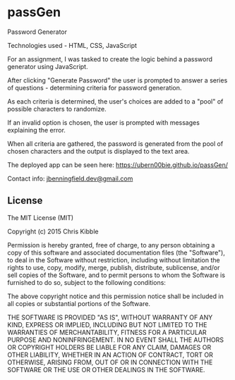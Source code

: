 # passGen
Password Generator

Technologies used - HTML, CSS, JavaScript

For an assignment, I was tasked to create the logic behind a password generator using JavaScript.

After clicking "Generate Password" the user is prompted to answer a series of questions - determining criteria for password generation.

As each criteria is determined, the user's choices are added to a "pool" of possible characters to randomize.

If an invalid option is chosen, the user is prompted with messages explaining the error. 

When all criteria are gathered, the password is generated from the pool of chosen characters and the output is displayed to the text area. 

The deployed app can be seen here: https://ubern00bie.github.io/passGen/

Contact info: jbenningfield.dev@gmail.com

## License
 
The MIT License (MIT)

Copyright (c) 2015 Chris Kibble

Permission is hereby granted, free of charge, to any person obtaining a copy of this software and associated documentation files (the "Software"), to deal in the Software without restriction, including without limitation the rights to use, copy, modify, merge, publish, distribute, sublicense, and/or sell copies of the Software, and to permit persons to whom the Software is furnished to do so, subject to the following conditions:

The above copyright notice and this permission notice shall be included in all copies or substantial portions of the Software.

THE SOFTWARE IS PROVIDED "AS IS", WITHOUT WARRANTY OF ANY KIND, EXPRESS OR IMPLIED, INCLUDING BUT NOT LIMITED TO THE WARRANTIES OF MERCHANTABILITY, FITNESS FOR A PARTICULAR PURPOSE AND NONINFRINGEMENT. IN NO EVENT SHALL THE AUTHORS OR COPYRIGHT HOLDERS BE LIABLE FOR ANY CLAIM, DAMAGES OR OTHER LIABILITY, WHETHER IN AN ACTION OF CONTRACT, TORT OR OTHERWISE, ARISING FROM, OUT OF OR IN CONNECTION WITH THE SOFTWARE OR THE USE OR OTHER DEALINGS IN THE SOFTWARE.
